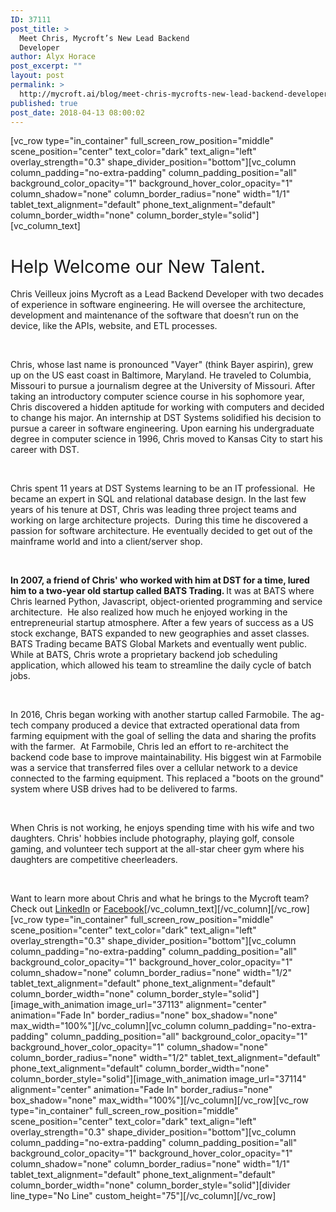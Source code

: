 ```yaml
---
ID: 37111
post_title: >
  Meet Chris, Mycroft’s New Lead Backend
  Developer
author: Alyx Horace
post_excerpt: ""
layout: post
permalink: >
  http://mycroft.ai/blog/meet-chris-mycrofts-new-lead-backend-developer/
published: true
post_date: 2018-04-13 08:00:02
---
```

[vc_row type="in_container" full_screen_row_position="middle" scene_position="center" text_color="dark" text_align="left" overlay_strength="0.3" shape_divider_position="bottom"][vc_column column_padding="no-extra-padding" column_padding_position="all" background_color_opacity="1" background_hover_color_opacity="1" column_shadow="none" column_border_radius="none" width="1/1" tablet_text_alignment="default" phone_text_alignment="default" column_border_width="none" column_border_style="solid"][vc_column_text]
<h1><span style="font-weight: 400;">Help Welcome our New Talent.</span></h1>
<span style="font-weight: 400;">Chris Veilleux joins Mycroft as a Lead Backend Developer with two decades of experience in software engineering. He will oversee the architecture, development and maintenance of the software that doesn’t run on the device, like the APIs, website, and ETL processes.</span>

&nbsp;

<span style="font-weight: 400;">Chris, whose last name is pronounced "Vayer" (think Bayer aspirin), grew up on the US east coast in Baltimore, Maryland. He traveled to Columbia, Missouri to pursue a journalism degree at the University of Missouri. After taking an introductory computer science course in his sophomore year, Chris discovered a hidden aptitude for working with computers and decided to change his major. An internship at DST Systems solidified his decision to pursue a career in software engineering. Upon earning his undergraduate degree in computer science in 1996, Chris moved to Kansas City to start his career with DST.</span>

&nbsp;

<span style="font-weight: 400;">Chris spent 11 years at DST Systems learning to be an IT professional.  He became an expert in SQL and relational database design. In the last few years of his tenure at DST, Chris was leading three project teams and working on large architecture projects.  During this time he discovered a passion for software architecture. He eventually decided to get out of the mainframe world and into a client/server shop.</span>

&nbsp;

<strong>In 2007, a friend of Chris' who worked with him at DST for a time, lured him to a two-year old startup called BATS Trading. </strong><span style="font-weight: 400;">It was at BATS where Chris learned Python, Javascript, object-oriented programming and service architecture.  He also realized how much he enjoyed working in the entrepreneurial startup atmosphere. After a few years of success as a US stock exchange, BATS expanded to new geographies and asset classes. BATS Trading became BATS Global Markets and eventually went public. While at BATS, Chris wrote a proprietary backend job scheduling application, which allowed his team to streamline the daily cycle of batch jobs.</span>

&nbsp;

<span style="font-weight: 400;">In 2016, Chris began working with another startup called Farmobile. The ag-tech company produced a device that extracted operational data from farming equipment with the goal of selling the data and sharing the profits with the farmer.  At Farmobile, Chris led an effort to re-architect the backend code base to improve maintainability. His biggest win at Farmobile was a service that transferred files over a cellular network to a device connected to the farming equipment. This replaced a "boots on the ground" system where USB drives had to be delivered to farms. </span>

&nbsp;

<span style="font-weight: 400;">When Chris is not working, he enjoys spending time with his wife and two daughters. Chris' hobbies include photography, playing golf, console gaming, and volunteer tech support at the all-star cheer gym where his daughters are competitive cheerleaders.</span>

&nbsp;

<span style="font-weight: 400;">Want to learn more about Chris and what he brings to the Mycroft team? Check out <a href="https://www.linkedin.com/in/chris-veilleux-19783a5/">LinkedIn</a> or <a href="https://www.facebook.com/veilleux.chris">Facebook</a></span>[/vc_column_text][/vc_column][/vc_row][vc_row type="in_container" full_screen_row_position="middle" scene_position="center" text_color="dark" text_align="left" overlay_strength="0.3" shape_divider_position="bottom"][vc_column column_padding="no-extra-padding" column_padding_position="all" background_color_opacity="1" background_hover_color_opacity="1" column_shadow="none" column_border_radius="none" width="1/2" tablet_text_alignment="default" phone_text_alignment="default" column_border_width="none" column_border_style="solid"][image_with_animation image_url="37113" alignment="center" animation="Fade In" border_radius="none" box_shadow="none" max_width="100%"][/vc_column][vc_column column_padding="no-extra-padding" column_padding_position="all" background_color_opacity="1" background_hover_color_opacity="1" column_shadow="none" column_border_radius="none" width="1/2" tablet_text_alignment="default" phone_text_alignment="default" column_border_width="none" column_border_style="solid"][image_with_animation image_url="37114" alignment="center" animation="Fade In" border_radius="none" box_shadow="none" max_width="100%"][/vc_column][/vc_row][vc_row type="in_container" full_screen_row_position="middle" scene_position="center" text_color="dark" text_align="left" overlay_strength="0.3" shape_divider_position="bottom"][vc_column column_padding="no-extra-padding" column_padding_position="all" background_color_opacity="1" background_hover_color_opacity="1" column_shadow="none" column_border_radius="none" width="1/1" tablet_text_alignment="default" phone_text_alignment="default" column_border_width="none" column_border_style="solid"][divider line_type="No Line" custom_height="75"][/vc_column][/vc_row]